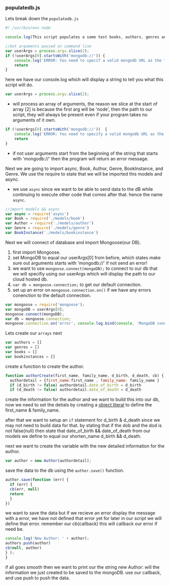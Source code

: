 ### populatedb.js

Lets break down the `populatedb.js` 

```javascript
#! /usr/bin/env node

console.log(This script populates a some test books, authors, genres and bookistances to your database. Specified as argument - e.g.: populatedb mongodb://your_username: your_password@your_database_url');

//Get arguments passed on command line
var userArgs = process.argv.slice(2);
if (!userArgs[0].startsWith('mongodb://')) {
    console.log('ERROR: You need to specif a valid mongodb URL as the first argument');
    return
}
```

here we have our console.log which will display a string to tell you what this script will do.

```javascript 
var userArgs = process.argv.slice(2);
```
- will process an array of arguments, the reason we slice at the start of array [2] is because the first arg will be 'node', then the path to our script, they will always be present even if your program takes no arguments of it own.

```javascript
if (!userArgs[0].startsWith('mongodb://'))  {
    console.log('ERROR: You need to specify a valid mongodb URL as the first argument');
    return
}
```

- if not user arguments start from the beginning of the string that starts with 'mongodb://' then the program will return an error message. 

Next we are going to import async, Book, Author, Genre, BookInstance, and Genre.
We use the require to state that we will be imported this models and async.

- we use `async` since we want to be able to send data to the dB while continuing to execute other code that comes after that. hence the name `async`.

```javascript
//import models && async
var async = require('async')
var Book = require('./models/book')
var Author = require('./models/author')
var Genre = require('./models/genre')
var BookInstance('./models/bookinstance')
```

Next we will connect of database and import Mongoose(our DB).
1. first import Mongoose.
2. set MongoDB to equal our userArgs[0] from before, which states make sure out arguments starts with 'mongodb://' if not send an error!
3. we want to use `mongoose.connect(mongoDB);` to connect to our db that we will specifiy using our userArgs which will display the path to our cloud hosted db. 
4. `var db = mongoose.connection;` to get our default connection.
5. set up an error on `mongoose.connection.on()` if we have any errors conenction to the default connection.

```javascript
var mongoose = require('mongoose');
var mongoDB = userArgs[0];
mongoose.connect(mongoDB);
var db = mongoose.connection;
mongoose.connection.on('error', console.log.bind(console, 'MongoDB connection error:'));
```
Lets create our `arrays` next

```javascript
var authors = []
var genres = []
var books = []
var bookinstances = []
```

create a function to create the author.

```javascript
function authorCreate(first_name, family_name, d_birth, d_death, cb) {
  authordetail = {first_name:first_name , family_name: family_name }
  if (d_birth != false) authordetail.date_of_birth = d_birth
  if (d_death != false) authordetail.date_of_death = d_death
```
create the information for the author and we want to build this into our db, now we need to set the detials by creating a [object literal](https://developer.mozilla.org/en-US/docs/Web/JavaScript/Guide/Grammar_and_types#Object_literals) to define the first_name & family_name.

after that we want to setup an `if` statement for d_birth & d_death since we may not need to build data for that.  by stating that if the dob and the dod is not false(null) then state that date_of_birth && date_of_death from our models we define to equal our shorten_name d_birth && d_death.

next we want to create the variable with the new detailed information for the author.

```javascript
var author = new Author(authordetail);
```

save the data to the db using the `author.save()` function.

```javascript
author.save(function (err) {
  if (err) {
  cb(err, null)
  return
  }
})
```

we want to save the data but if we recieve an error display the message with a error, we have not defined that error yet for later in our script we will define that error. remember our cb(callback) this will callback our error if need be.

```javascript
console.log('New Author: ' + author);
authors.push(author)
cb(null, author)
} );
}
```
if all goes smooth then we want to print our the string new Author: will the information we just created to be saved to the mongoDB.  use our callback, and use push to push the data.
